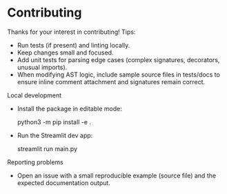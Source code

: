 # Contributing

Thanks for your interest in contributing! Tips:

- Run tests (if present) and linting locally.
- Keep changes small and focused.
- Add unit tests for parsing edge cases (complex signatures, decorators, unusual imports).
- When modifying AST logic, include sample source files in tests/docs to ensure inline comment attachment and signatures remain correct.

Local development

- Install the package in editable mode:

  python3 -m pip install -e .

- Run the Streamlit dev app:

  streamlit run main.py

Reporting problems

- Open an issue with a small reproducible example (source file) and the expected documentation output.

